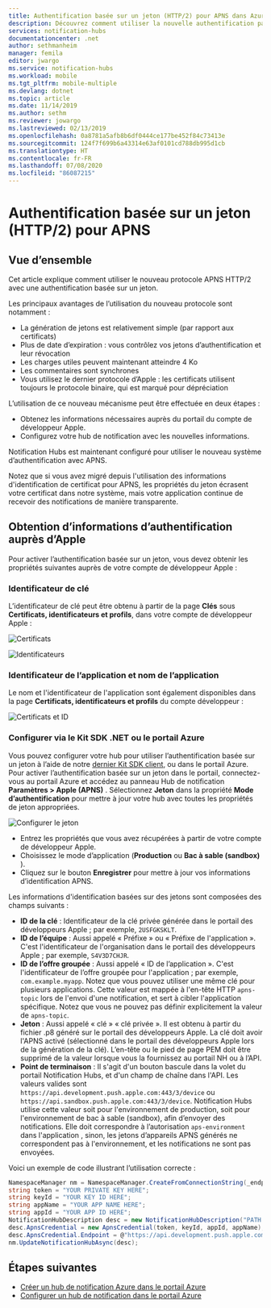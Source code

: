 ```yaml
---
title: Authentification basée sur un jeton (HTTP/2) pour APNS dans Azure Notification Hubs | Microsoft Docs
description: Découvrez comment utiliser la nouvelle authentification par jeton pour APNS.
services: notification-hubs
documentationcenter: .net
author: sethmanheim
manager: femila
editor: jwargo
ms.service: notification-hubs
ms.workload: mobile
ms.tgt_pltfrm: mobile-multiple
ms.devlang: dotnet
ms.topic: article
ms.date: 11/14/2019
ms.author: sethm
ms.reviewer: jowargo
ms.lastreviewed: 02/13/2019
ms.openlocfilehash: 0a8781a5afb8b6df0444ce177be452f84c73413e
ms.sourcegitcommit: 124f7f699b6a43314e63af0101cd788db995d1cb
ms.translationtype: HT
ms.contentlocale: fr-FR
ms.lasthandoff: 07/08/2020
ms.locfileid: "86087215"
---
```

# <a name="token-based-http2-authentication-for-apns"></a>Authentification basée sur un jeton (HTTP/2) pour APNS

## <a name="overview"></a>Vue d’ensemble

Cet article explique comment utiliser le nouveau protocole APNS HTTP/2 avec une authentification basée sur un jeton.

Les principaux avantages de l’utilisation du nouveau protocole sont notamment :

* La génération de jetons est relativement simple (par rapport aux certificats)
* Plus de date d’expiration : vous contrôlez vos jetons d’authentification et leur révocation
* Les charges utiles peuvent maintenant atteindre 4 Ko
* Les commentaires sont synchrones
* Vous utilisez le dernier protocole d’Apple : les certificats utilisent toujours le protocole binaire, qui est marqué pour dépréciation

L’utilisation de ce nouveau mécanisme peut être effectuée en deux étapes :

* Obtenez les informations nécessaires auprès du portail du compte de développeur Apple.
* Configurez votre hub de notification avec les nouvelles informations.

Notification Hubs est maintenant configuré pour utiliser le nouveau système d’authentification avec APNS.

Notez que si vous avez migré depuis l'utilisation des informations d'identification de certificat pour APNS, les propriétés du jeton écrasent votre certificat dans notre système, mais votre application continue de recevoir des notifications de manière transparente.

## <a name="obtaining-authentication-information-from-apple"></a>Obtention d’informations d’authentification auprès d’Apple

Pour activer l’authentification basée sur un jeton, vous devez obtenir les propriétés suivantes auprès de votre compte de développeur Apple :

### <a name="key-identifier"></a>Identificateur de clé

L’identificateur de clé peut être obtenu à partir de la page **Clés** sous **Certificats, identificateurs et profils**, dans votre compte de développeur Apple :

![Certificats](./media/notification-hubs-push-notification-http2-token-authentification/keys.png)

![Identificateurs](./media/notification-hubs-push-notification-http2-token-authentification/obtaining-auth-information-from-apple.png)

### <a name="application-identifier-and-application-name"></a>Identificateur de l’application et nom de l’application

Le nom et l'identificateur de l'application sont également disponibles dans la page **Certificats, identificateurs et profils** du compte développeur :

![Certificats et ID](./media/notification-hubs-push-notification-http2-token-authentification/app-name.png)

### <a name="configure-via-the-net-sdk-or-the-azure-portal"></a>Configurer via le Kit SDK .NET ou le portail Azure

Vous pouvez configurer votre hub pour utiliser l’authentification basée sur un jeton à l’aide de notre [dernier Kit SDK client](https://www.nuget.org/packages/Microsoft.Azure.NotificationHubs), ou dans le portail Azure. Pour activer l’authentification basée sur un jeton dans le portail, connectez-vous au portail Azure et accédez au panneau Hub de notification **Paramètres > Apple (APNS)** . Sélectionnez **Jeton** dans la propriété **Mode d’authentification** pour mettre à jour votre hub avec toutes les propriétés de jeton appropriées.

![Configurer le jeton](./media/notification-hubs-push-notification-http2-token-authentification/azure-portal-apns-settings.png)

* Entrez les propriétés que vous avez récupérées à partir de votre compte de développeur Apple.
* Choisissez le mode d’application (**Production** ou **Bac à sable (sandbox)** ).
* Cliquez sur le bouton **Enregistrer** pour mettre à jour vos informations d’identification APNS.

Les informations d'identification basées sur des jetons sont composées des champs suivants :

* **ID de la clé** : Identificateur de la clé privée générée dans le portail des développeurs Apple ; par exemple, `2USFGKSKLT`.
* **ID de l’équipe** : Aussi appelé « Préfixe » ou « Préfixe de l'application ». C'est l'identificateur de l'organisation dans le portail des développeurs Apple ; par exemple, `S4V3D7CHJR`.
* **ID de l’offre groupée** : Aussi appelé « ID de l’application ». C'est l'identificateur de l’offre groupée pour l'application ; par exemple, `com.example.myapp`. Notez que vous pouvez utiliser une même clé pour plusieurs applications. Cette valeur est mappée à l'en-tête HTTP `apns-topic` lors de l'envoi d'une notification, et sert à cibler l'application spécifique. Notez que vous ne pouvez pas définir explicitement la valeur de `apns-topic`.
* **Jeton** : Aussi appelé « clé » « clé privée ». Il est obtenu à partir du fichier .p8 généré sur le portail des développeurs Apple. La clé doit avoir l'APNS activé (sélectionné dans le portail des développeurs Apple lors de la génération de la clé). L’en-tête ou le pied de page PEM doit être supprimé de la valeur lorsque vous la fournissez au portail NH ou à l’API.
* **Point de terminaison** : Il s'agit d'un bouton bascule dans la volet du portail Notification Hubs, et d'un champ de chaîne dans l'API. Les valeurs valides sont `https://api.development.push.apple.com:443/3/device` ou `https://api.sandbox.push.apple.com:443/3/device`. Notification Hubs utilise cette valeur soit pour l'environnement de production, soit pour l'environnement de bac à sable (sandbox), afin d’envoyer des notifications. Elle doit correspondre à l’autorisation `aps-environment` dans l'application , sinon, les jetons d’appareils APNS générés ne correspondent pas à l'environnement, et les notifications ne sont pas envoyées.

Voici un exemple de code illustrant l’utilisation correcte :

```csharp
NamespaceManager nm = NamespaceManager.CreateFromConnectionString(_endpoint);
string token = "YOUR PRIVATE KEY HERE";
string keyId = "YOUR KEY ID HERE";
string appName = "YOUR APP NAME HERE";
string appId = "YOUR APP ID HERE";
NotificationHubDescription desc = new NotificationHubDescription("PATH TO YOUR HUB");
desc.ApnsCredential = new ApnsCredential(token, keyId, appId, appName);
desc.ApnsCredential.Endpoint = @"https://api.development.push.apple.com:443/3/device";
nm.UpdateNotificationHubAsync(desc);
```

## <a name="next-steps"></a>Étapes suivantes

* [Créer un hub de notification Azure dans le portail Azure](create-notification-hub-portal.md)
* [Configurer un hub de notification dans le portail Azure](create-notification-hub-portal.md)
